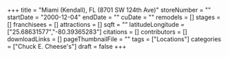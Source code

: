 +++
title = "Miami (Kendall), FL (8701 SW 124th Ave)"
storeNumber = ""
startDate = "2000-12-04"
endDate = ""
cuDate = ""
remodels = []
stages = []
franchisees = []
attractions = []
sqft = ""
latitudeLongitude = ["25.68631577","-80.39365283"]
citations = []
contributors = []
downloadLinks = []
pageThumbnailFile = ""
tags = ["Locations"]
categories = ["Chuck E. Cheese's"]
draft = false
+++
